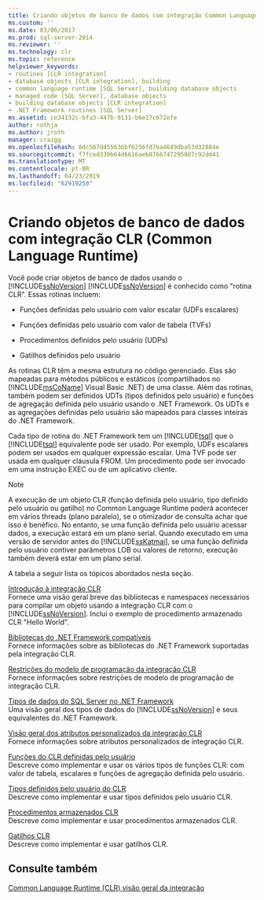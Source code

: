 ```yaml
---
title: Criando objetos de banco de dados com integração Common Language Runtime (CLR) | Microsoft Docs
ms.custom: ''
ms.date: 03/06/2017
ms.prod: sql-server-2014
ms.reviewer: ''
ms.technology: clr
ms.topic: reference
helpviewer_keywords:
- routines [CLR integration]
- database objects [CLR integration], building
- common language runtime [SQL Server], building database objects
- managed code [SQL Server], database objects
- building database objects [CLR integration]
- .NET Framework routines [SQL Server]
ms.assetid: ce34132c-bfa3-447b-9131-b6e17c672efe
author: rothja
ms.author: jroth
manager: craigg
ms.openlocfilehash: 8dc507d455636bf6256fd7ba4649dba53d32884e
ms.sourcegitcommit: f7fced330b64d6616aeb8766747295807c92dd41
ms.translationtype: MT
ms.contentlocale: pt-BR
ms.lasthandoff: 04/23/2019
ms.locfileid: "62919250"
---
```

# <a name="building-database-objects-with-common-language-runtime-clr-integration"></a>Criando objetos de banco de dados com integração CLR (Common Language Runtime)
  Você pode criar objetos de banco de dados usando o [!INCLUDE[ssNoVersion](../../../includes/msconame-md.md)] [!INCLUDE[ssNoVersion](../../../includes/ssnoversion-md.md)] é conhecido como "rotina CLR". Essas rotinas incluem:  
  
-   Funções definidas pelo usuário com valor escalar (UDFs escalares)  
  
-   Funções definidas pelo usuário com valor de tabela (TVFs)  
  
-   Procedimentos definidos pelo usuário (UDPs)  
  
-   Gatilhos definidos pelo usuário  
  
 As rotinas CLR têm a mesma estrutura no código gerenciado. Elas são mapeadas para métodos públicos e estáticos (compartilhados no [!INCLUDE[msCoName](../../../includes/msconame-md.md)] Visual Basic .NET) de uma classe. Além das rotinas, também podem ser definidos UDTs (tipos definidos pelo usuário) e funções de agregação definida pelo usuário usando o .NET Framework. Os UDTs e as agregações definidas pelo usuário são mapeados para classes inteiras do .NET Framework.  
  
 Cada tipo de rotina do .NET Framework tem um [!INCLUDE[tsql](../../../includes/ssnoversion-md.md)] que o [!INCLUDE[tsql](../../../includes/tsql-md.md)] equivalente pode ser usado. Por exemplo, UDFs escalares podem ser usados em qualquer expressão escalar. Uma TVF pode ser usada em qualquer cláusula FROM. Um procedimento pode ser invocado em uma instrução EXEC ou de um aplicativo cliente.  
  
> [!NOTE]  
>  A execução de um objeto CLR (função definida pelo usuário, tipo definido pelo usuário ou gatilho) no Common Language Runtime poderá acontecer em vários threads (plano paralelo), se o otimizador de consulta achar que isso é benéfico. No entanto, se uma função definida pelo usuário acessar dados, a execução estará em um plano serial. Quando executado em uma versão de servidor antes do [!INCLUDE[ssKatmai](../../../includes/sskatmai-md.md)], se uma função definida pelo usuário contiver parâmetros LOB ou valores de retorno, execução também deverá estar em um plano serial.  
  
 A tabela a seguir lista os tópicos abordados nesta seção.  
  
 [Introdução à integração CLR](getting-started-with-clr-integration.md)  
 Fornece uma visão geral breve das bibliotecas e namespaces necessários para compilar um objeto usando a integração CLR com o [!INCLUDE[ssNoVersion](../../../includes/ssnoversion-md.md)]. Inclui o exemplo de procedimento armazenado CLR "Hello World".  
  
 [Bibliotecas do .NET Framework compatíveis](supported-net-framework-libraries.md)  
 Fornece informações sobre as bibliotecas do .NET Framework suportadas pela integração CLR.  
  
 [Restrições do modelo de programação da integração CLR](clr-integration-programming-model-restrictions.md)  
 Fornece informações sobre restrições de modelo de programação de integração CLR.  
  
 [Tipos de dados do SQL Server no .NET Framework](../../clr-integration-database-objects-types-net-framework/sql-server-data-types-in-the-net-framework.md)  
 Uma visão geral dos tipos de dados do [!INCLUDE[ssNoVersion](../../../includes/ssnoversion-md.md)] e seus equivalentes do .NET Framework.  
  
 [Visão geral dos atributos personalizados da integração CLR](../../../database-engine/dev-guide/overview-of-clr-integration-custom-attributes.md)  
 Fornece informações sobre atributos personalizados de integração CLR.  
  
 [Funções do CLR definidas pelo usuário](../../clr-integration-database-objects-user-defined-functions/clr-user-defined-functions.md)  
 Descreve como implementar e usar os vários tipos de funções CLR: com valor de tabela, escalares e funções de agregação definida pelo usuário.  
  
 [Tipos definidos pelo usuário do CLR](../../clr-integration-database-objects-user-defined-types/clr-user-defined-types.md)  
 Descreve como implementar e usar tipos definidos pelo usuário CLR.  
  
 [Procedimentos armazenados CLR](../../../database-engine/dev-guide/clr-stored-procedures.md)  
 Descreve como implementar e usar procedimentos armazenados CLR.  
  
 [Gatilhos CLR](../../../database-engine/dev-guide/clr-triggers.md)  
 Descreve como implementar e usar gatilhos CLR.  
  
## <a name="see-also"></a>Consulte também  
 [Common Language Runtime &#40;CLR&#41; visão geral da integração](../common-language-runtime-integration-overview.md)  
  
  
